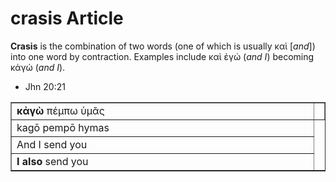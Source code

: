 # crasis Article

**Crasis** is the combination of two words (one of which is usually καὶ [*and*]) into one word by contraction. Examples include καὶ ἐγώ (*and I*) becoming κἀγώ (*and I*).


* Jhn 20:21

<table border="1" class="docutils">
<colgroup>
<col width="100%" />
</colgroup>
<tbody valign="top">
<tr class="row-odd"><td><b>κἀγὼ</b> πέμπω ὑμᾶς<td>
</tr>
<tr class="row-even"><td>kagō pempō hymas</td>
</tr>
<tr class="row-odd"><td>And I send you</td>
</tr>
<tr class="row-even"><td><b>I also</b> send you</td>
</tr>
</tbody>
</table>
